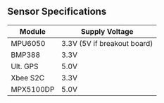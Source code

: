 ## Sensor Specifications

| Module  | Supply Voltage |
|---------|----------------|
| MPU6050 | 3.3V (5V if breakout board) |
| BMP388 | 3.3V |
| Ult. GPS | 5.0V |
| Xbee S2C | 3.3V |
| MPX5100DP | 5.0V |
